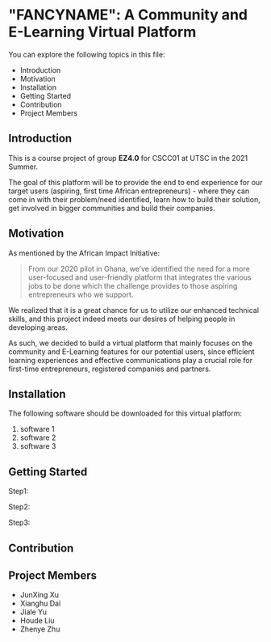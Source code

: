 # "FANCYNAME": A Community and E-Learning Virtual Platform
You can explore the following topics in this file:
- Introduction
- Motivation
- Installation
- Getting Started
- Contribution
- Project Members

## Introduction
This is a course project of group **EZ4.0** for CSCC01 at UTSC in the 2021 Summer.

The goal of this platform will be to provide the end to end experience for our target users (aspiring, first time
African entrepreneurs) - where they can come in with their problem/need identified, learn how to build
their solution, get involved in bigger communities and build their companies.

## Motivation
As mentioned by the African Impact Initiative:
> From our 2020 pilot in Ghana, we’ve identified the need for a more user-focused and user-friendly
platform that integrates the various jobs to be done which the challenge provides to those aspiring entrepreneurs who we
support.

We realized that it is a great chance for us to utilize our enhanced technical skills, and this project indeed meets our desires of helping people in developing areas.

As such, we decided to build a virtual platform that mainly focuses on the community and E-Learning features for our potential users, since efficient learning experiences and effective communications play a crucial role for first-time entrepreneurs, registered companies and partners.



## Installation
The following software should be downloaded for this virtual platform:
1. software 1
2. software 2
3. software 3

## Getting Started
Step1:

Step2:

Step3:

## Contribution

## Project Members
- JunXing Xu
- Xianghu Dai
- Jiale Yu
- Houde Liu
- Zhenye Zhu
